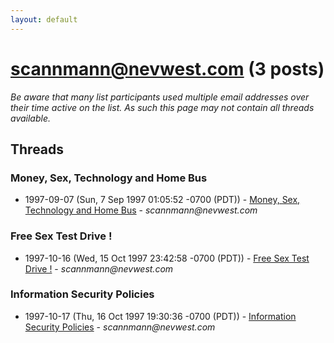 ```yaml
---
layout: default
---
```


# scannmann@nevwest.com (3 posts)

_Be aware that many list participants used multiple email addresses over their time active on the list. As such this page may not contain all threads available._

## Threads

### Money, Sex, Technology and Home Bus
+ 1997-09-07 (Sun, 7 Sep 1997 01:05:52 -0700 (PDT)) - [Money, Sex, Technology and Home Bus](/archive/1997/09/5788f45bad5e7b7fe0a2d5026ebd2dd0a86e608f6fffa068715afcd034069078) - _scannmann@nevwest.com_

### Free Sex Test Drive !
+ 1997-10-16 (Wed, 15 Oct 1997 23:42:58 -0700 (PDT)) - [Free Sex Test Drive !](/archive/1997/10/dfd019bc2c82de6477c12d325af2d02f96918707ec8da252fffe669197b486c1) - _scannmann@nevwest.com_

### Information Security Policies
+ 1997-10-17 (Thu, 16 Oct 1997 19:30:36 -0700 (PDT)) - [Information Security Policies](/archive/1997/10/38d2f9a83eb9435e31ebc9998e3cbdac232331f166670d85d0aa2b5757c466c9) - _scannmann@nevwest.com_

